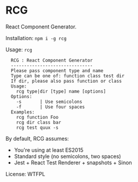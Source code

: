 # RCG

React Component Generator.

Installation: `npm i -g rcg`

Usage: `rcg`

```
  RCG : React Component Generator
  -------------------------------
  Please pass component type and name
  Type can be one of: function class test dir
  If dir, please also pass function or class
  Usage:
    rcg type|dir [type] name [options]
  Options:
    -s       | Use semicolons
    -f       | Use four spaces
  Examples:
    rcg function Foo
    rcg dir class bar
    rcg test quux -s
```

By default, RCG assumes:

* You're using at least ES2015
* Standard style (no semicolons, two spaces)
* Jest + React Test Renderer + snapshots + Sinon

License: WTFPL
